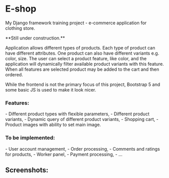 <h1>E-shop</h1>
<p>
My Django framework training project - e-commerce application for clothing store.
</p>
<p>
**Still under construction.**
</p>
<p> 
Application allows different types of products. Each type of product can have different attributes.
One product can also have different variants e.g. color, size. The user can select a product feature, like color, 
and the application will dynamically filter available product variants with this feature. When all features
are selected product may be added to the cart and then ordered.
</p>
<p> 
While the frontend is not the primary focus of this project, Bootstrap 5 and some basic JS
is used to make it look nicer.
</p>

<h3>Features:</h3>
- Different product types with flexible parameters,
- Different product variants,
- Dynamic query of different product variants,
- Shopping cart,
- Product images with ability to set main image.

<h3>To be implemented:</h3>
- User account management,
- Order processing,
- Comments and ratings for products,
- Worker panel,
- Payment processing,
- ...

<h2>Screenshots:</h2>


